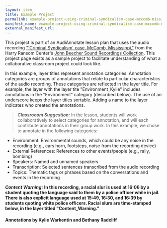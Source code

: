 ```yaml
---
layout: item
title: Example Project
permalink: example-project-using-criminal-syndicalism-case-mccomb-mississippi-from-the-john-beecher-collection-at-the-harry-ransom-center/
manifest_name: example-project-using-criminal-syndicalism-case-mccomb-mississippi-from-the-john-beecher-collection-at-the-harry-ransom-center
external_manifest_url: 
---
```

<!-- Add an essay or interpretive material below this line,
using HTML or markdown.  Do not modify this file above this line -->

This project is part of an AudiAnnotate lesson plan that uses the audio recording ["'Criminal Syndicalism' case, McComb, Mississippi,"](https://hrc.contentdm.oclc.org/digital/collection/p15878coll1/id/37/rec/1) from the Harry Ransom Center's [John Beecher Sound Recordings Collection](https://hrc.contentdm.oclc.org/digital/collection/p15878coll1). This project page exists as a sample project to facilitate understanding of what a collaborative classroom project could look like. 

In this example, layer titles represent annotation categories. Annotation categories are groups of annotations that relate to particular characteristics of the audio recording. These categories are reflected in the layer title. For example, the layer with the layer tite "Environment_Kylie" includes annotations in the "Environment" category (described below). The use of an underscore keeps the layer titles sortable. Adding a name to the layer indicates who created the annotations.

> **_Classrooom Suggestion:_**
 In the lesson, students will work collaboratively to select categories for annotation, and will each contribute annotations in their group work. In this example, we chose to annotate in the following categories: 
 - Environment: Environmental sounds, which could be any noise in the recording (e.g., cars horn, footsteps, noise from the recording device)
 - External References: References to other events/people (e.g., rally, bombing)
 - Speakers: Named and unnamed speakers
 - Transcription: Selected sentences transcribed from the audio recording
 - Topics: Thematic tags or phrases based on the conversations and events in the recording

***Content Warning:*** **In this recording, a racial slur is used at 16:06 by a student quoting the language said to them by a police officer while in jail. There is also explicit language used at 15:49, 16:30, and 16:39 by students quoting white police officers. Racial slurs are time-stamped below, in the layer titled "Content_Warning."**

#### Annotations by Kylie Warkentin and Bethany Radcliff


